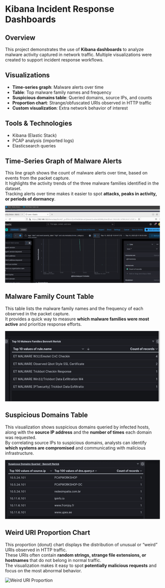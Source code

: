 # Kibana Incident Response Dashboards

## Overview
This project demonstrates the use of **Kibana dashboards** to analyze malware activity captured in network traffic. Multiple visualizations were created to support incident response workflows.

## Visualizations
- **Time-series graph**: Malware alerts over time
- **Table**: Top malware family names and frequency
- **Suspicious domains table**: Queried domains, source IPs, and counts
- **Proportion chart**: Strange/obfuscated URIs observed in HTTP traffic
- **Custom visualization**: Extra network behavior of interest

## Tools & Technologies
- Kibana (Elastic Stack)
- PCAP analysis (imported logs)
- Elasticsearch queries

## Time-Series Graph of Malware Alerts

This line graph shows the count of malware alerts over time, based on events from the packet capture.  
It highlights the activity trends of the three malware families identified in the dataset.  
Tracking alerts over time makes it easier to spot **attacks, peaks in activity, or periods of dormancy**.  

![Time_Series_Graph](screenshots/Time_series_graph.png)

## Malware Family Count Table

This table lists the malware family names and the frequency of each observed in the packet capture.  
It provides a quick way to measure **which malware families were most active** and prioritize response efforts.  

![Malware_Family_Count](screenshots/Malware_family_count_table.png)

## Suspicious Domains Table

This visualization shows suspicious domains queried by infected hosts, along with the **source IP address** and the **number of times** each domain was requested.  
By correlating source IPs to suspicious domains, analysts can identify **which systems are compromised** and communicating with malicious infrastructure.  

![Suspicious Domains Table](screenshots/Suspicious_domains_table.png)

## Weird URI Proportion Chart

This proportion (donut) chart displays the distribution of unusual or “weird” URIs observed in HTTP traffic.  
These URIs often contain **random strings, strange file extensions, or hostnames** that do not belong in normal traffic.  
The visualization makes it easy to spot **potentially malicious requests** and focus on the most abnormal behavior.  

![Weird URI Proportion](screenshots/weird_uri_proportion.png)
